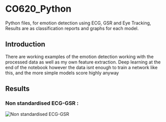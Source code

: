 # CO620_Python
 Python files, for emotion detection using ECG, GSR and Eye Tracking, Results are as classification reports and graphs for each model.
 
 ## Introduction
 
 There are working examples of the emotion detection working with the processed data as well as my own feature extraction. Deep learning at the end of the notebook however the data isnt enough to train a network like this, and the more simple models score highly anyway 

## Results
### Non standardised ECG-GSR :
![Non standardised ECG-GSR](https://github.com/tomjefferis/CO620-Emotion-Detection-/blob/main/results/RFC%20ecg-gsr/lowres/ns/benchmark_models_performance.png=250x)